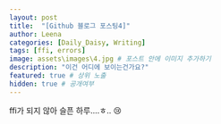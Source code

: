 ```yaml
---
layout: post
title:  "[Github 블로그 포스팅4]"
author: Leena
categories: [Daily_Daisy, Writing]
tags: [ffi, errors]
image: assets\images\4.jpg # 포스트 안에 이미지 추가하기
description: "이건 어디에 보이는건가요?"
featured: true # 상위 노출
hidden: true # 공개여부
---
```


ffi가 되지 않아 슬픈 하루....ㅎ.. 😢